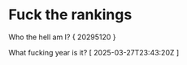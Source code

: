 # Fuck the rankings

Who the hell am I?
{ 20295120 }

What fucking year is it?
[ 2025-03-27T23:43:20Z ]
